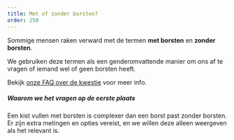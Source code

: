 ```yaml
---
title: Met of zonder borsten?
order: 250
---
```


Sommige mensen raken verward met de termen **met borsten** en **zonder borsten**.

We gebruiken deze termen als een genderomvattende manier om ons af te vragen of iemand wel of geen borsten heeft.

<Tip>

Bekijk [onze FAQ over de kwestie](/docs/faq/borsten/) voor meer info.

</Tip>

<Note>

##### Waarom we het vragen op de eerste plaats

Een kist vullen met borsten is complexer dan een borst past zonder borsten. 
Er zijn extra metingen en opties vereist, en we willen deze
alleen weergeven als het relevant is.

</Note>
